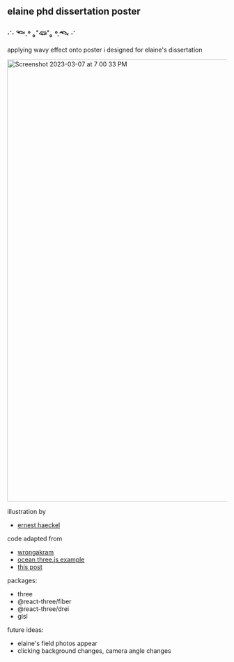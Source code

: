 ## elaine phd dissertation poster

### ‧˙· 𓆝.° ｡˚𓆛˚｡ °.𓆞 ·˙

applying wavy effect onto poster i designed for elaine's dissertation

<img width="1013" alt="Screenshot 2023-03-07 at 7 00 33 PM" src="https://user-images.githubusercontent.com/28833281/223591821-c4c2cde9-50d3-4ed1-86c5-f868c638e6c9.png">

illustration by

- [ernest haeckel](https://commons.wikimedia.org/wiki/Kunstformen_der_Natur)

code adapted from

- [wrongakram](https://github.com/wrongakram/R3F-Shader)
- [ocean three.js example](https://threejs.org/examples/webgl_shaders_ocean.html)
- [this post](https://stackoverflow.com/questions/67611934/how-to-create-water-in-react-three-fiber)

packages:

- three
- @react-three/fiber
- @react-three/drei
- glsl

future ideas:

- elaine's field photos appear
- clicking background changes, camera angle changes
